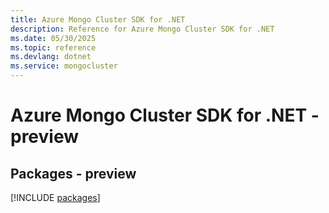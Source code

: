 ```yaml
---
title: Azure Mongo Cluster SDK for .NET
description: Reference for Azure Mongo Cluster SDK for .NET
ms.date: 05/30/2025
ms.topic: reference
ms.devlang: dotnet
ms.service: mongocluster
---
```

# Azure Mongo Cluster SDK for .NET - preview
## Packages - preview
[!INCLUDE [packages](mongo-cluster-index.md)]